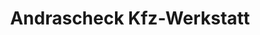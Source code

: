 ---
title: "Andrascheck Kfz-Werkstatt"
url: /nidderau/andrascheck-kfz-werkstatt/
shop: Autowerkstatt
---